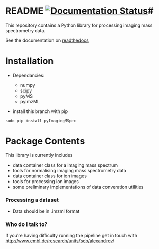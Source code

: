 # README [![Documentation Status](https://readthedocs.org/projects/pyimagingmspec/badge/?version=latest)](http://pyimagingmspec.readthedocs.org/en/latest/?badge=latest)#

This repository contains a Python library for processing imaging mass spectrometry data.

See the documentation on [readthedocs](http://pyimagingmspec.readthedocs.org/en/latest/pyImagingMSpec.html)

# Installation

* Dependancies:
   * numpy
   * scipy
   * pyMS
   * pyimzML
   
* install this branch with pip
```
sudo pip install pyImagingMSpec
```
# Package Contents

This library is currently includes
* data container class for a imaging mass spectrum
* tools for normalising imaging mass spectrometry data
* data container class for ion images
* tools for processing ion images
* some preliminary implementations of data converation utilities

### Processing a dataset ###
* Data should be in .imzml format    


### Who do I talk to? ###
If you're having difficulty running the pipeline get in touch with
http://www.embl.de/research/units/scb/alexandrov/
